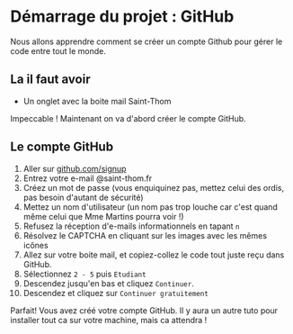 # Démarrage du projet : GitHub

Nous allons apprendre comment se créer un compte Github pour gérer le code entre tout le monde.

## La il faut avoir

- Un onglet avec la boite mail Saint-Thom

Impeccable ! Maintenant on va d'abord créer le compte GitHub.

## Le compte GitHub

1. Aller sur [github.com/signup](https://github.com/signup)
2. Entrez votre e-mail @saint-thom.fr
3. Créez un mot de passe (vous enquiquinez pas, mettez celui des ordis, pas besoin d'autant de sécurité)
4. Mettez un nom d'utilisateur (un nom pas trop louche car c'est quand même celui que Mme Martins pourra voir !)
5. Refusez la réception d'e-mails informationnels en tapant `n`
6. Résolvez le CAPTCHA en cliquant sur les images avec les mêmes icônes
7. Allez sur votre boite mail, et copiez-collez le code tout juste reçu dans GitHub.
8. Sélectionnez `2 - 5` puis `Etudiant`
9. Descendez jusqu'en bas et cliquez `Continuer`.
10. Descendez et cliquez sur `Continuer gratuitement`

Parfait! Vous avez créé votre compte GitHub.
Il y aura un autre tuto pour installer tout ca sur votre machine, mais ca attendra !
